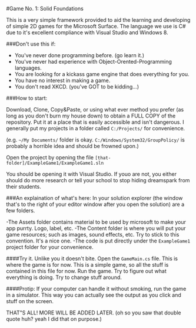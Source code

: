 #Game No. 1: Solid Foundations

This is a very simple framework provided to aid the learning and developing of simple 2D games for the Microsoft Surface.  The language we use is C# due to it's excellent compliance with Visual Studio and Windows 8.

###Don't use this if:
- You've never done programming before. (go learn it.)
- You've never had experience with Object-Orented-Programming languages.
- You are looking for a kickass game engine that does everything for you.
- You have no interest in making a game.
- You don't read XKCD. (you've GOT to be kidding...)

###How to start:

Download, Clone, Copy&Paste, or using what ever method you prefer (as long as you don't burn my house down) to obtain a FULL COPY of the repository.  Put it at a place that is easily accessible and isn't dangerous.  I generally put my projects in a folder called ```C:/Projects/``` for convenience.

(e.g. ```~/My Documents/``` folder is okay.  ```C:/Windows/System32/GroupPolicy/``` is probably a horrible idea and should be frowned upon.)

Open the project by opening the file ```[that-folder]/ExampleGame1/ExampleGame1.sln``` 

You should be opening it with Visual Studio.  If youo are not, you either should do more research or tell your school to stop hiding dreamspark from their students.


###An explaination of what's here:
In your solution explorer  (the window that's to the right of your editor window after you open the solution) are a few folders. 

-The Assets folder contains material to be used by microsoft to make your app purrty.  Logo, label, etc.
-The Content folder is where you will put your game resources; such as images, sound effects, etc.  Try to stick to this convention.  It's a nice one.
-The code is put directly under the ```ExampleGame1``` project folder for your convenience.

####Try it. Unlike you it doesn't bite.
Open the ```GameMain.cs``` file.  This is where the game is for now.  This is a simple game, so all the stuff is contained in this file for now.  Run the game.  Try to figure out what everything is doing.  Try to change stuff around.

####Protip:
If your computer can handle it without smoking, run the game in a simulator.  This way you can actually see the output as you click and stuff on the screen.


THAT"S ALL! MORE WILL BE ADDED LATER.  (oh so you saw that double quote huh? yeah I did that on purpose.)

